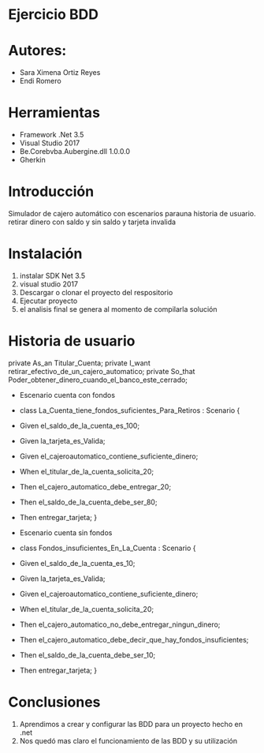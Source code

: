 # Ejercicio BDD

# Autores: 
- Sara Ximena Ortiz Reyes
- Endi Romero
         
# Herramientas

- Framework .Net 3.5
- Visual Studio 2017
- Be.Corebvba.Aubergine.dll 1.0.0.0
- Gherkin


# Introducción
Simulador de cajero automático con escenarios parauna historia de usuario. retirar dinero con saldo y sin saldo y tarjeta invalida

# Instalación 

1. instalar SDK Net 3.5
2. visual studio 2017
3. Descargar o clonar el proyecto del respositorio
4. Ejecutar proyecto
5. el analisis final se genera al momento de compilarla solución


# Historia de usuario

private As_an Titular_Cuenta;
private I_want retirar_efectivo_de_un_cajero_automatico;
private So_that Poder_obtener_dinero_cuando_el_banco_este_cerrado;


- Escenario cuenta con fondos
- class La_Cuenta_tiene_fondos_suficientes_Para_Retiros : Scenario {
- Given el_saldo_de_la_cuenta_es_100;
- Given la_tarjeta_es_Valida;
- Given el_cajeroautomatico_contiene_suficiente_dinero;
- When el_titular_de_la_cuenta_solicita_20;
- Then el_cajero_automatico_debe_entregar_20;
- Then el_saldo_de_la_cuenta_debe_ser_80;
- Then entregar_tarjeta;
}


- Escenario cuenta sin fondos
- class Fondos_insuficientes_En_La_Cuenta : Scenario {
- Given el_saldo_de_la_cuenta_es_10;
- Given la_tarjeta_es_Valida;
- Given el_cajeroautomatico_contiene_suficiente_dinero;
- When el_titular_de_la_cuenta_solicita_20;
- Then el_cajero_automatico_no_debe_entregar_ningun_dinero;
- Then el_cajero_automatico_debe_decir_que_hay_fondos_insuficientes;
- Then el_saldo_de_la_cuenta_debe_ser_10;
- Then entregar_tarjeta;
}


# Conclusiones

1. Aprendimos a crear y configurar las BDD para un proyecto hecho en .net
2. Nos quedó mas claro el funcionamiento de las BDD y su utilización
